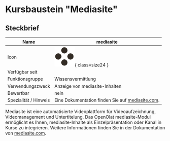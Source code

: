 # Kursbaustein "Mediasite"

## Steckbrief

Name | mediasite
---------|----------
Icon | ![Mediasite Icon](assets/course_element_mediasite_icon.png){ class=size24  }
Verfügbar seit | 
Funktionsgruppe | Wissensvermittlung
Verwendungszweck | Anzeige von mediasite-Inhalten
Bewertbar | nein
Spezialität / Hinweis | Eine Dokumentation finden Sie auf [mediasite.com](https://mediasite.com).


Mediasite ist eine automatisierte Videoplattform für Videoaufzeichnung, Videomanagement und Untertitelung. Das OpenOlat mediasite-Modul ermöglicht es Ihnen, mediasite-Inhalte als Einzelpräsentation oder Kanal in Kurse zu integrieren. Weitere Informationen finden Sie in der Dokumentation von [mediasite.com](https://mediasite.com).
